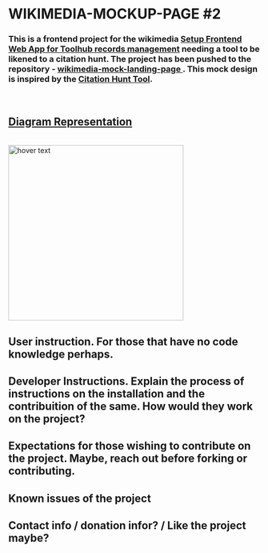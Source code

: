 # WIKIMEDIA-MOCKUP-PAGE #2



### This is a frontend project for the wikimedia [ Setup Frontend Web App for Toolhub records management](#) needing a tool to be likened to a citation hunt. The project has been pushed to the repository - [wikimedia-mock-landing-page ](https://github.com/Charity-Mutembei/WIKIMEDIA-MOCK-2). This mock design is inspired by the [Citation Hunt Tool](https://citationhunt.toolforge.org/en?id=003f78f5). 

<br>

## [Diagram Representation](https://user-images.githubusercontent.com/100141458/198135387-b2f17435-87d3-4fb1-86e4-3faa8e0ecc47.mp4) 
<br>



<img src="https://user-images.githubusercontent.com/100141458/198137708-f32bdaca-00d3-4c35-82cc-eeb36a667d95.mp4" width="350" title="hover text">



## User instruction. For those that have no code knowledge perhaps. 

## Developer Instructions. Explain the process of instructions on the installation and the contribuition of the same. How would they work on the project?

## Expectations for those wishing to contribute on the project. Maybe, reach out before forking or contributing. 

## Known issues of the project 

## Contact info / donation infor? / Like the project maybe? 